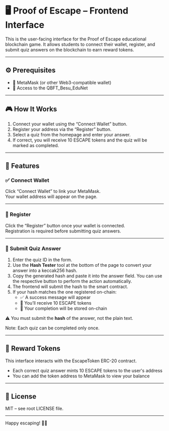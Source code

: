 # 🖥️ Proof of Escape – Frontend Interface

This is the user-facing interface for the Proof of Escape educational blockchain game. It allows students to connect their wallet, register, and submit quiz answers on the blockchain to earn reward tokens.

---

## ⚙️ Prerequisites

- 🦊 MetaMask (or other Web3-compatible wallet)
- 📡 Access to the QBFT_Besu_EduNet

---

## 🎮 How It Works

1. Connect your wallet using the “Connect Wallet” button.  
2. Register your address via the “Register” button.  
3. Select a quiz from the homepage and enter your answer.  
4. If correct, you will receive 10 ESCAPE tokens and the quiz will be marked as completed.

---

## 🔐 Features

### ✅ Connect Wallet

Click “Connect Wallet” to link your MetaMask.  
Your wallet address will appear on the page.

---

### 👤 Register

Click the “Register” button once your wallet is connected.  
Registration is required before submitting quiz answers.

---

### 🧩 Submit Quiz Answer

1. Enter the quiz ID in the form.  
2. Use the **Hash Tester** tool at the bottom of the page to convert your answer into a keccak256 hash.  
3. Copy the generated hash and paste it into the answer field. You can use the respective button to perform the action automatically.  
4. The frontend will submit the hash to the smart contract.  
5. If your hash matches the one registered on-chain:  
   - ✅ A success message will appear  
   - 🎁 You’ll receive 10 ESCAPE tokens  
   - 📌 Your completion will be stored on-chain  

⚠️ You must submit the **hash** of the answer, not the plain text.

Note: Each quiz can be completed only once.

---

## 🧾 Reward Tokens

This interface interacts with the EscapeToken ERC-20 contract.  
- Each correct quiz answer mints 10 ESCAPE tokens to the user's address  
- You can add the token address to MetaMask to view your balance

---

## 📜 License

MIT – see root LICENSE file.

---

Happy escaping! 🧠🔐